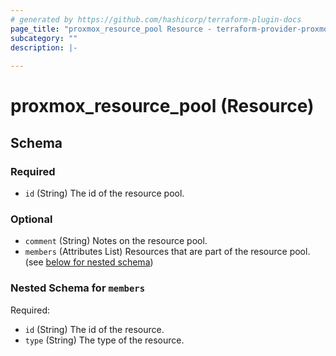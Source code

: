 ```yaml
---
# generated by https://github.com/hashicorp/terraform-plugin-docs
page_title: "proxmox_resource_pool Resource - terraform-provider-proxmox"
subcategory: ""
description: |-
  
---
```


# proxmox_resource_pool (Resource)





<!-- schema generated by tfplugindocs -->
## Schema

### Required

- `id` (String) The id of the resource pool.

### Optional

- `comment` (String) Notes on the resource pool.
- `members` (Attributes List) Resources that are part of the resource pool. (see [below for nested schema](#nestedatt--members))

<a id="nestedatt--members"></a>
### Nested Schema for `members`

Required:

- `id` (String) The id of the resource.
- `type` (String) The type of the resource.


